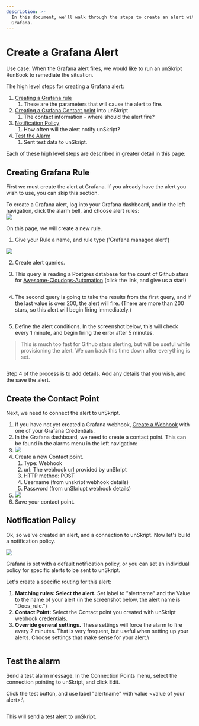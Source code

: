 ```yaml
---
description: >-
  In this document, we'll walk through the steps to create an alert with
  Grafana.
---
```


# Create a Grafana Alert

Use case: When the Grafana alert fires, we would like to run an unSkript RunBook to remediate the situation.

The high level steps for creating a Grafana alert:

1. [Creating a Grafana rule](create-a-grafana-alert.md#creating-grafana-rule)
   1. These are the parameters that will cause the alert to fire.
2. [Creating a Grafana Contact point](create-a-grafana-alert.md#create-the-contact-point) into unSkript
   1. The contact information - where should the alert fire?
3. [Notification Policy](create-a-grafana-alert.md#notification-policy)
   1. How often will the alert notify unSkript?
4. [Test the Alarm](create-a-grafana-alert.md#test-the-alarm)
   1. Sent test data to unSkript.

Each of these high level steps are described in greater detail in this page:

## Creating Grafana Rule

First we must create the alert at Grafana. If you already have the alert you wish to use, you can skip this section.

To create a Grafana alert, log into your Grafana dashboard, and in the left navigation, click the alarm bell, and choose alert rules:\
![](<../../../.gitbook/assets/image (20).png>)

On this page, we will create a new rule.

1. Give your Rule a name, and rule type ('Grafana managed alert')

![](<../../../.gitbook/assets/image (21).png>)

2. Create alert queries.
3.  This query is reading a Postgres database for the count of Github stars for [Awesome-Cloudops-Automation](https://github.com/unskript/Awesome-CloudOps-Automation) (click the link, and give us a star!)

    <figure><img src="../../../.gitbook/assets/image (10).png" alt=""><figcaption></figcaption></figure>
4.  The second query is going to take the results from the first query, and if the last value is over 200, the alert will fire.  (There are more than 200 stars, so this alert will begin firing immediately.)

    <figure><img src="../../../.gitbook/assets/image (15).png" alt=""><figcaption></figcaption></figure>
5. Define the alert conditions.  In the screenshot below, this will check every 1 minute, and begin firing the error after 5 minutes. &#x20;

> This is much too fast for Github stars alerting, but will be useful while provisioning the alert. We can back this time down after everything is set.

<figure><img src="../../../.gitbook/assets/image (27).png" alt=""><figcaption></figcaption></figure>

Step 4 of the process is to add details.  Add any details that you wish, and the save the alert.

## Create the Contact Point

Next, we need to connect the alert to unSkript. &#x20;

1. If you have not yet created a Grafana webhook, [Create a Webhook](create-an-alarm-webhook/) with one of your Grafana Credentials.
2. In the Grafana dashboard, we need to create a contact point.  This can be found in the alarms menu in the left navigation:
3. ![](<../../../.gitbook/assets/image (7).png>)
4. Create a new Contact point.
   1. Type: Webhook
   2. url: The webhook url provided by unSkript
   3. HTTP method: POST
   4. Username (from unskript webhook details)
   5. Password (from unSkriupt webhook details)
5. &#x20; ![](<../../../.gitbook/assets/image (26).png>)
6. Save your contact point.

## Notification Policy

Ok, so we've created an alert, and a connection to unSkript.  Now let's build a notification policy.



![](<../../../.gitbook/assets/image (19).png>)



Grafana is set with a default notification policy, or you can set an individual policy for specific alerts to be sent to unSkript.

Let's create a specific routing for this alert:&#x20;

1. **Matching rules: Select the alert.**  Set label to "alertname" and the Value to the name of your alert (in the screenshot below, the alert name is "Docs\_rule.")
2. **Contact Point:** Select the Contact point you created with unSkript webhook credentials.
3. **Override general settings.**  These settings will force the alarm to fire every 2 minutes.  That is very frequent, but useful when setting up your alerts.  Choose settings that make sense for your alert.\


<figure><img src="../../../.gitbook/assets/image.png" alt=""><figcaption></figcaption></figure>

## Test the alarm

Send a test alarm message. In the Connection Points menu, select the connection pointing to unSkript, and click Edit. &#x20;

Click the test button, and use label "alertname" with value \<value of your alert>:\


<figure><img src="../../../.gitbook/assets/image (30).png" alt=""><figcaption></figcaption></figure>

This will send a test alert to unSkript.

